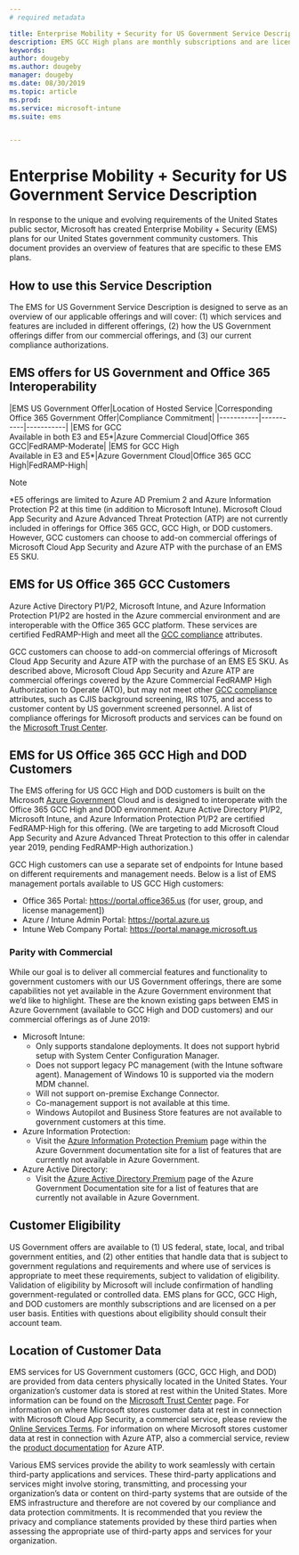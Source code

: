 ```yaml
---
# required metadata

title: Enterprise Mobility + Security for US Government Service Description 
description: EMS GCC High plans are monthly subscriptions and are licensed on a per user basis.
keywords:
author: dougeby
ms.author: dougeby
manager: dougeby
ms.date: 08/30/2019
ms.topic: article
ms.prod:
ms.service: microsoft-intune
ms.suite: ems


---
```

# Enterprise Mobility + Security for US Government Service Description
In response to the unique and evolving requirements of the United States public sector, Microsoft has created Enterprise Mobility + Security (EMS) plans for our United States government community customers. This document provides an overview of features that are specific to these EMS plans.

## How to use this Service Description
The EMS for US Government Service Description is designed to serve as an overview of our applicable offerings and will cover: (1) which services and features are included in different offerings, (2) how the US Government offerings differ from our commercial offerings, and (3) our current compliance authorizations.

## EMS offers for US Government and Office 365 Interoperability

|EMS US Government Offer|Location of Hosted Service |Corresponding Office 365 Government Offer|Compliance Commitment|
|-----------|-----------|-----------|
|EMS for GCC</br>Available in both E3 and E5*|Azure Commercial Cloud|Office 365 GCC|FedRAMP-Moderate|
|EMS for GCC High</br>Available in E3 and E5*|Azure Government Cloud|Office 365 GCC High|FedRAMP-High|

> [!Note]
> *E5 offerings are limited to Azure AD Premium 2 and Azure Information Protection P2 at this time (in addition to Microsoft Intune). Microsoft Cloud App Security and Azure Advanced Threat Protection (ATP) are not currently included in offerings for Office 365 GCC, GCC High, or DOD customers. However, GCC customers can choose to add-on commercial offerings of Microsoft Cloud App Security and Azure ATP with the purchase of an EMS E5 SKU.  

## EMS for US Office 365 GCC Customers
Azure Active Directory P1/P2, Microsoft Intune, and Azure Information Protection P1/P2 are hosted in the Azure commercial environment and are interoperable with the Office 365 GCC platform.  These services are certified FedRAMP-High and meet all the [GCC compliance](https://docs.microsoft.com/office365/servicedescriptions/office-365-platform-service-description/office-365-us-government/gcc#us-government-community-compliance) attributes.

GCC customers can choose to add-on commercial offerings of Microsoft Cloud App Security and Azure ATP with the purchase of an EMS E5 SKU.  As described above, Microsoft Cloud App Security and Azure ATP are commercial offerings covered by the Azure Commercial FedRAMP High Authorization to Operate (ATO), but may not meet other [GCC compliance](https://docs.microsoft.com/office365/servicedescriptions/office-365-platform-service-description/office-365-us-government/gcc#us-government-community-compliance) attributes, such as CJIS background screening, IRS 1075, and access to customer content by US government screened personnel.  A list of compliance offerings for Microsoft products and services can be found on the [Microsoft Trust Center](https://www.microsoft.com/en-us/trustcenter/compliance/complianceofferings).  

## EMS for US Office 365 GCC High and DOD Customers
The EMS offering for US GCC High and DOD customers is built on the Microsoft [Azure Government](https://docs.microsoft.com/azure/azure-government/documentation-government-welcome) Cloud and is designed to interoperate with the Office 365 GCC High and DOD environment. Azure Active Directory P1/P2, Microsoft Intune, and Azure Information Protection P1/P2 are certified FedRAMP-High for this offering. (We are targeting to add Microsoft Cloud App Security and Azure Advanced Threat Protection to this offer in calendar year 2019, pending FedRAMP-High authorization.)

GCC High customers can use a separate set of endpoints for Intune based on different requirements and management needs. Below is a list of EMS management portals available to US GCC High customers:

- Office 365 Portal: https://portal.office365.us (for user, group, and license management])
- Azure / Intune Admin Portal: https://portal.azure.us
- Intune Web Company Portal: https://portal.manage.microsoft.us

### Parity with Commercial 
While our goal is to deliver all commercial features and functionality to government customers with our US Government offerings, there are some capabilities not yet available in the Azure Government environment that we’d like to highlight.  These are the known existing gaps between EMS in Azure Government (available to GCC High and DOD customers) and our commercial offerings as of June 2019:
- Microsoft Intune:
  - Only supports standalone deployments. It does not support hybrid setup with System Center Configuration Manager.
  - Does not support legacy PC management (with the Intune software agent). Management of Windows 10 is supported via the modern MDM channel.
  - Will not support on-premise Exchange Connector.
  - Co-management support is not available at this time.
  - Windows Autopilot and Business Store features are not available to government customers at this time.
- Azure Information Protection:
  - Visit the [Azure Information Protection Premium](https://docs.microsoft.com/enterprise-mobility-security/solutions/ems-aip-premium-govt-service-description) page within the Azure Government documentation site for a list of features that are currently not available in Azure Government.
- Azure Active Directory:
  - Visit the [Azure Active Directory Premium](https://docs.microsoft.com/azure/azure-government/documentation-government-services-securityandidentity#azure-active-directory-premium-p1-and-p2) page of the Azure Government Documentation site for a list of features that are currently not available in Azure Government.

## Customer Eligibility
US Government offers are available to (1) US federal, state, local, and tribal government entities, and (2) other entities that handle data that is subject to government regulations and requirements and where use of services is appropriate to meet these requirements, subject to validation of eligibility. Validation of eligibility by Microsoft will include confirmation of handling government-regulated or controlled data. EMS plans for GCC, GCC High, and DOD customers are monthly subscriptions and are licensed on a per user basis. Entities with questions about eligibility should consult their account team.

## Location of Customer Data
EMS services for US Government customers (GCC, GCC High, and DOD) are provided from data centers physically located in the United States. Your organization’s customer data is stored at rest within the United States. More information can be found on the [Microsoft Trust Center](https://products.office.com/en-us/where-is-your-data-located?ms.officeurl=datamaps&geo=All#office-ContentAreaHeadingTemplate-bkjgypc) page. For information on where Microsoft stores customer data at rest in connection with Microsoft Cloud App Security, a commercial service, please review the [Online Services Terms](https://www.microsoft.com/licensing/product-licensing/products). For information on where Microsoft stores customer data at rest in connection with Azure ATP, also a commercial service, review the [product documentation](https://docs.microsoft.com/azure-advanced-threat-protection/atp-technical-faq#do-i-have-the-flexibility-to-select-where-to-store-my-data) for Azure ATP.

Various EMS services provide the ability to work seamlessly with certain third-party applications and services. These third-party applications and services might involve storing, transmitting, and processing your organization’s data or content on third-party systems that are outside of the EMS infrastructure and therefore are not covered by our compliance and data protection commitments. It is recommended that you review the privacy and compliance statements provided by these third parties when assessing the appropriate use of third-party apps and services for your organization.
